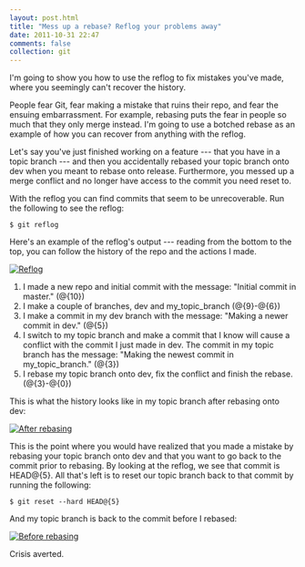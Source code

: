 ```yaml
---
layout: post.html
title: "Mess up a rebase? Reflog your problems away"
date: 2011-10-31 22:47
comments: false
collection: git
---
```


I'm going to show you how to use the reflog to fix mistakes you've made, where you seemingly can't recover the history.

People fear Git, fear making a mistake that ruins their repo, and fear the ensuing embarrassment. For example, rebasing puts the fear in people so much that they only merge instead. I'm going to use a botched rebase as an example of how you can recover from anything with the reflog.

Let's say you've just finished working on a feature --- that you have in a topic branch --- and then you accidentally rebased your topic branch onto dev when you meant to rebase onto release. Furthermore, you messed up a merge conflict and no longer have access to the commit you need reset to.

With the reflog you can find commits that seem to be unrecoverable. Run the following to see the reflog:

```
$ git reflog
```

Here's an example of the reflog's output --- reading from the bottom to the top, you can follow the
history of the repo and the actions I made.

[![Reflog](http://media.tumblr.com/tumblr_ltynbgl5vG1qck115.png)](http://i.imgur.com/4763S.png)

1. I made a new repo and initial commit with the message: "Initial commit in master." (@{10})
2. I make a couple of branches, dev and my_topic_branch (@{9}-@{6})
3. I make a commit in my dev branch with the message: "Making a newer commit in dev." (@{5})
4. I switch to my topic branch and make a commit that I know will cause a conflict
   with the commit I just made in dev. The commit in my topic branch has the message: "Making the newest commit in my_topic_branch." (@{3})
5. I rebase my topic branch onto dev, fix the conflict and finish
   the rebase. (@{3}-@{0})

This is what the history looks like in my topic branch after rebasing onto dev:

[![After rebasing](http://media.tumblr.com/tumblr_ltynbxR4Mt1qck115.png)](http://i.imgur.com/5TLp5.png)

This is the point where you would have realized that you made a mistake by rebasing your topic branch onto dev and that you want to go back to the commit prior to rebasing. By looking at the reflog, we see that commit is HEAD@{5}. All that's left is to reset our topic branch back to that commit by running the following:

```
$ git reset --hard HEAD@{5}
```

And my topic branch is back to the commit before I rebased:

[![Before rebasing](http://media.tumblr.com/tumblr_ltyncagHDc1qck115.png)](http://i.imgur.com/ptL10.png)

Crisis averted.
